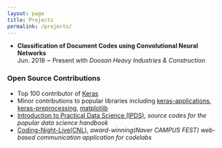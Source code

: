 ```yaml
---
layout: page
title: Projects
permalink: /projects/
---
```


-   **Classification of Document Codes using Convolutional Neural Networks**  
    Jun. 2018 ~ Present with  *Doosan Heavy Industries & Construction*

### Open Source Contributions

- Top 100 contributor of [Keras](https://github.com/keras-team/keras)
- Minor contributions to popular libraries including [keras-applications](https://github.com/keras-team/keras-applications), [keras-preprocessing](https://github.com/keras-team/keras-preprocessing), [matplotlib](https://github.com/matplotlib/matplotlib) 
- [Introduction to Practical Data Science (IPDS)](https://github.com/jaimyoung/ipds-kr), *source codes for the popular data science handbook*
- [Coding-Night-Live(CNL)](https://github.com/dduk-ddak/coding-night-live), *award-winning(Naver CAMPUS FEST) web-based communication application for codelabs*
